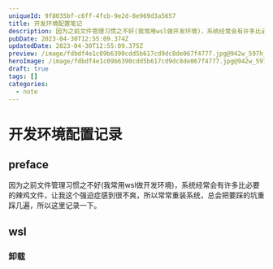 ```yaml
---
uniqueId: 9f8035bf-c6ff-4fcb-9e2d-8e969d3a5657
title: 开发环境配置笔记
description: 因为之前文件管理习惯之不好(我常用wsl做开发环境)，系统经常会有许多比必要的辣鸡文件，让我这个强迫症感到很不爽，所以常常重装系统，总会把要踩的坑重踩几遍，所以这里记录一下。
pubDate: 2023-04-30T12:55:09.374Z
updatedDate: 2023-04-30T12:55:09.375Z
preview: /image/fdbdf4e1c09b6390cdd5b617cd9dc8de067f4777.jpg@942w_597h_progressive.webp
heroImage: /image/fdbdf4e1c09b6390cdd5b617cd9dc8de067f4777.jpg@942w_597h_progressive.webp
draft: true
tags: []
categories:
  - note
---
```

# 开发环境配置记录

## preface

因为之前文件管理习惯之不好(我常用wsl做开发环境)，系统经常会有许多比必要的辣鸡文件，让我这个强迫症感到很不爽，所以常常重装系统，总会把要踩的坑重踩几遍，所以这里记录一下。

## wsl

### 卸载

